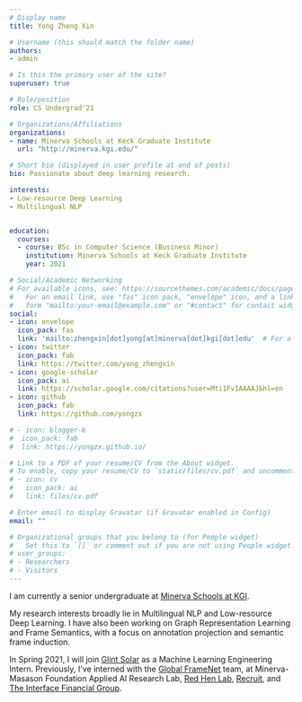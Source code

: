 ```yaml
---
# Display name
title: Yong Zheng Xin

# Username (this should match the folder name)
authors:
- admin

# Is this the primary user of the site?
superuser: true

# Role/position
role: CS Undergrad'21

# Organizations/Affiliations
organizations:
- name: Minerva Schools at Keck Graduate Institute
  url: "http://minerva.kgi.edu/"

# Short bio (displayed in user profile at end of posts)
bio: Passionate about deep learning research.

interests:
- Low-resource Deep Learning
- Multilingual NLP


education:
  courses:
  - course: BSc in Computer Science (Business Minor)
    institution: Minerva Schools at Keck Graduate Institute
    year: 2021

# Social/Academic Networking
# For available icons, see: https://sourcethemes.com/academic/docs/page-builder/#icons
#   For an email link, use "fas" icon pack, "envelope" icon, and a link in the
#   form "mailto:your-email@example.com" or "#contact" for contact widget.
social:
- icon: envelope
  icon_pack: fas
  link: 'mailto:zhengxin[dot]yong[at]minerva[dot]kgi[dot]edu'  # For a direct email link, use "mailto:zhengxin.yong@minerva.kgi.edu".
- icon: twitter
  icon_pack: fab
  link: https://twitter.com/yong_zhengxin
- icon: google-scholar
  icon_pack: ai
  link: https://scholar.google.com/citations?user=Mti1FvIAAAAJ&hl=en
- icon: github
  icon_pack: fab
  link: https://github.com/yongzx

# - icon: blogger-b
#  icon_pack: fab
#  link: https://yongzx.github.io/

# Link to a PDF of your resume/CV from the About widget.
# To enable, copy your resume/CV to `static/files/cv.pdf` and uncomment the lines below.
# - icon: cv
#   icon_pack: ai
#   link: files/cv.pdf

# Enter email to display Gravatar (if Gravatar enabled in Config)
email: ""

# Organizational groups that you belong to (for People widget)
#   Set this to `[]` or comment out if you are not using People widget.
# user_groups:
# - Researchers
# - Visitors
---
```


I am currently a senior undergraduate at [Minerva Schools at KGI](http://minerva.kgi.edu/).

My research interests broadly lie in Multilingual NLP and Low-resource Deep Learning. I have also been working on Graph Representation Learning and Frame Semantics, with a focus on annotation projection and semantic frame induction.

In Spring 2021, I will join [Glint Solar](https://www.glintsolar.co/) as a Machine Learning Engineering Intern. Previously, I've interned with the [Global FrameNet](https://www.globalframenet.org/) team, at Minerva-Masason Foundation Applied AI Research Lab, [Red Hen Lab](https://www.redhenlab.org/home), [Recruit](https://recruit-holdings.com/), and [The Interface Financial Group](https://www.interfacefinancial.com/).
